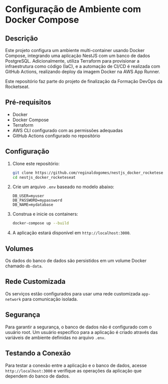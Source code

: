 # Configuração de Ambiente com Docker Compose

## Descrição

Este projeto configura um ambiente multi-container usando Docker Compose, integrando uma aplicação NestJS com um banco de dados PostgreSQL. Adicionalmente, utiliza Terraform para provisionar a infraestrutura como código (IaC), e a automação de CI/CD é realizada com GitHub Actions, realizando deploy da imagem Docker na AWS App Runner.

Este repositório faz parte do projeto de finalização da Formação DevOps da Rocketseat.

## Pré-requisitos

- Docker
- Docker Compose
- Terraform
- AWS CLI configurado com as permissões adequadas
- GitHub Actions configurado no repositório

## Configuração

1. Clone este repositório:

   ```sh
   git clone https://github.com/reginaldogomes/nestjs_docker_rocketeseat
   cd nestjs_docker_rocketeseat
   ```

2. Crie um arquivo `.env` baseado no modelo abaixo:

   ```env
   DB_USER=myuser
   DB_PASSWORD=mypassword
   DB_NAME=mydatabase
   ```

3. Construa e inicie os containers:

   ```sh
   docker-compose up --build
   ```

4. A aplicação estará disponível em `http://localhost:3000`.

## Volumes

Os dados do banco de dados são persistidos em um volume Docker chamado `db-data`.

## Rede Customizada

Os serviços estão configurados para usar uma rede customizada `app-network` para comunicação isolada.

## Segurança

Para garantir a segurança, o banco de dados não é configurado com o usuário root. Um usuário específico para a aplicação é criado através das variáveis de ambiente definidas no arquivo `.env`.

## Testando a Conexão

Para testar a conexão entre a aplicação e o banco de dados, acesse `http://localhost:3000` e verifique as operações da aplicação que dependem do banco de dados.
